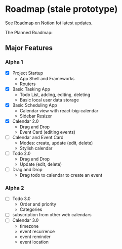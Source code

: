 # Roadmap (stale prototype)

See [Roadmap on Notion](https://jabriel.notion.site/404ec6d1dd084c17a4a877afc327ee47) fot latest updates.

The Planned Roadmap:

## Major Features

### Alpha 1

- [x] Project Startup
    - App Shell and Frameworks
    - Routers
- [x] Basic Tasking App
    - Todo List, adding, editing, deleting
    - Basic local user data storage
- [x] Basic Scheduling App
    - Calendar view with react-big-calendar
    - Sidebar Resizer
- [x] Calendar 2.0
    - Drag and Drop
    - Event Card (editing events)
- [ ] Calendar and Event Card
    - Modes: create, update (edit, delete)
    - Stylish calendar
- [ ] Todo 2.0
    - Drag and Drop
    - Update (edit, delete)
- [ ] Drag and Drop
    - Drag todo to calendar to create an event

### Alpha 2

- [ ] Todo 3.0
    - Order and priority
    - Categories
- [ ] subscription from other web calendars
- [ ] Calendar 3.0
    - timezone
    - event recurrence
    - event reminder
    - event location
